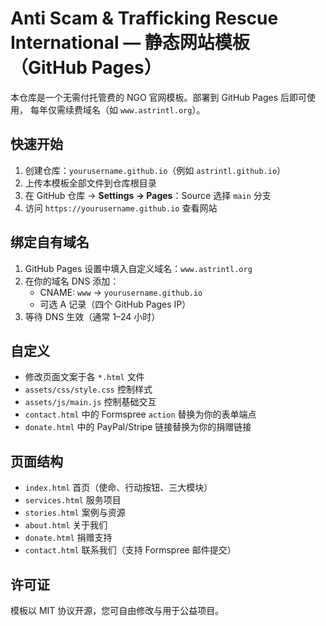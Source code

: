 
# Anti Scam & Trafficking Rescue International — 静态网站模板（GitHub Pages）

本仓库是一个无需付托管费的 NGO 官网模板。部署到 GitHub Pages 后即可使用，
每年仅需续费域名（如 `www.astrintl.org`）。

## 快速开始
1. 创建仓库：`yourusername.github.io`（例如 `astrintl.github.io`）
2. 上传本模板全部文件到仓库根目录
3. 在 GitHub 仓库 → **Settings → Pages**：Source 选择 `main` 分支
4. 访问 `https://yourusername.github.io` 查看网站

## 绑定自有域名
1. GitHub Pages 设置中填入自定义域名：`www.astrintl.org`
2. 在你的域名 DNS 添加：
   - CNAME: `www` → `yourusername.github.io`
   - 可选 A 记录（四个 GitHub Pages IP）
3. 等待 DNS 生效（通常 1–24 小时）

## 自定义
- 修改页面文案于各 `*.html` 文件
- `assets/css/style.css` 控制样式
- `assets/js/main.js` 控制基础交互
- `contact.html` 中的 Formspree `action` 替换为你的表单端点
- `donate.html` 中的 PayPal/Stripe 链接替换为你的捐赠链接

## 页面结构
- `index.html` 首页（使命、行动按钮、三大模块）
- `services.html` 服务项目
- `stories.html` 案例与资源
- `about.html` 关于我们
- `donate.html` 捐赠支持
- `contact.html` 联系我们（支持 Formspree 邮件提交）

## 许可证
模板以 MIT 协议开源，您可自由修改与用于公益项目。
